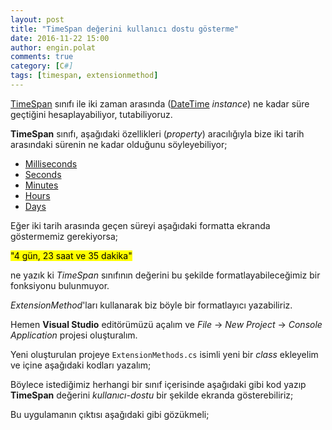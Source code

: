 ```yaml
---
layout: post
title: "TimeSpan değerini kullanıcı dostu gösterme"
date: 2016-11-22 15:00
author: engin.polat
comments: true
category: [C#]
tags: [timespan, extensionmethod]
---
```

<a href="https://msdn.microsoft.com/library/system.timespan" title="TimeSpan struct" target="_blank">TimeSpan</a> sınıfı ile iki zaman arasında (<a href="https://msdn.microsoft.com/library/system.datetime" target="_blank">DateTime</a> *instance*) ne kadar süre geçtiğini hesaplayabiliyor, tutabiliyoruz.

**TimeSpan** sınıfı, aşağıdaki özellikleri (*property*) aracılığıyla bize iki tarih arasındaki sürenin ne kadar olduğunu söyleyebiliyor;

<ul>
    <li><a target="_blank" href="https://msdn.microsoft.com/library/system.timespan/milliseconds">Milliseconds</a></li>
    <li><a target="_blank" href="https://msdn.microsoft.com/library/system.timespan/seconds">Seconds</a></li>
    <li><a target="_blank" href="https://msdn.microsoft.com/library/system.timespan/minutes">Minutes</a></li>
    <li><a target="_blank" href="https://msdn.microsoft.com/library/system.timespan/hours">Hours</a></li>
    <li><a target="_blank" href="https://msdn.microsoft.com/library/system.timespan/days">Days</a></li>
</ul>

Eğer iki tarih arasında geçen süreyi aşağıdaki formatta ekranda göstermemiz gerekiyorsa;

<mark>"4 gün, 23 saat ve 35 dakika"</mark>

ne yazık ki *TimeSpan* sınıfının değerini bu şekilde formatlayabileceğimiz bir fonksiyonu bulunmuyor.

*ExtensionMethod*'ları kullanarak biz böyle bir formatlayıcı yazabiliriz.

Hemen **Visual Studio** editörümüzü açalım ve *File* &rarr; *New Project* &rarr; *Console Application* projesi oluşturalım.

Yeni oluşturulan projeye <code>ExtensionMethods.cs</code> isimli yeni bir *class* ekleyelim ve içine aşağıdaki kodları yazalım;

<script src="https://gist.github.com/polatengin/b520219ca899ff34491ab735d19bbada.js?file=ExtensionMethods.cs"></script>

Böylece istediğimiz herhangi bir sınıf içerisinde aşağıdaki gibi kod yazıp **TimeSpan** değerini *kullanıcı-dostu* bir şekilde ekranda gösterebiliriz;

<script src="https://gist.github.com/polatengin/b520219ca899ff34491ab735d19bbada.js?file=Program.cs"></script>

Bu uygulamanın çıktısı aşağıdaki gibi gözükmeli;

<img class="lazy img-responsive" data-src="/assets/uploads/2016/11/TimeSpanToUserFriendlyString.png" />
